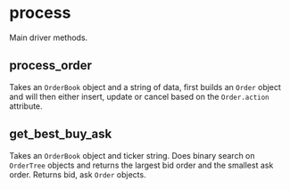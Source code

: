 # process
Main driver methods.
## process_order
Takes an `OrderBook` object and a string of data, first builds an `Order` object and will then either insert, update or cancel based on the `Order.action` attribute.

## get_best_buy_ask
Takes an `OrderBook` object and ticker string. Does binary search on `OrderTree` objects and returns the largest bid order and the smallest ask order. Returns bid, ask `Order` objects.